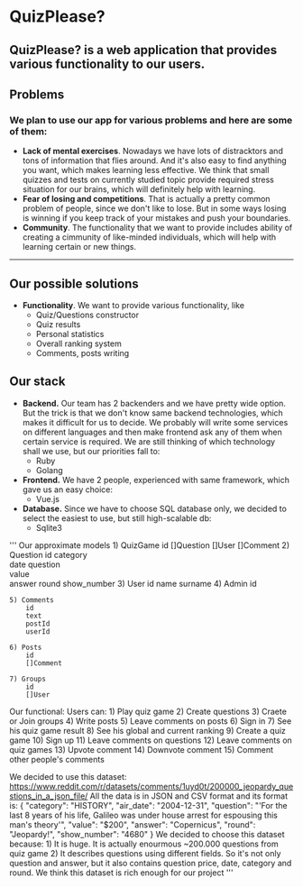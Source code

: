 # QuizPlease?
## QuizPlease? is a web application that provides various functionality to our users.
## **Problems**
### We plan to use our app for various problems and here are some of them:
 - **Lack of mental exercises**. Nowadays we have lots of distracktors and tons of information that flies around. And it's also easy to find anything you want, which makes learning less effective. We think that small quizzes and tests on currently studied topic provide required stress situation for our brains, which will definitely help with learning.
 - **Fear of losing and competitions**. That is actually a pretty common problem of people, since we don't like to lose. But in some ways losing is winning if you keep track of your mistakes and push your boundaries.
 - **Community**. The functionality that we want to provide includes ability of creating a cimmunity of like-minded individuals, which will help with learning certain or new things.
****
## **Our possible solutions**
 - **Functionality**. We want to provide various functionality, like
    - Quiz/Questions constructor
    - Quiz results
    - Personal statistics
    - Overall ranking system
    - Comments, posts writing
    
## **Our stack**
 - **Backend.** Our team has 2 backenders and we have pretty wide option. But the trick is that we don't know same backend technologies, which makes it difficult for us to decide. We probably will write some services on different languages and then make frontend ask any of them when certain service is required. We are still thinking of which technology shall we use, but our priorities fall to:
    - Ruby
    - Golang
 - **Frontend.** We have 2 people, experienced with same framework, which gave us an easy choice:
    - Vue.js
 - **Database.** Since we have to choose SQL database only, we decided to select the easiest to use, but still high-scalable db:
    - Sqlite3

'''
Our approximate models
	1) QuizGame
		id
		[]Question
		[]User
		[]Comment
	2) Question
		id
		category		
		date
		question		
		value		
		answer
		round
		show_number
	3) User
		id
		name
		surname
	4) Admin
		id

	5) Comments
		id
		text
		postId
		userId

	6) Posts
		id
		[]Comment

	7) Groups
		id
		[]User



Our functional:
	Users can:
		1) Play quiz game
		2) Create questions
		3) Craete or Join groups
		4) Write posts
		5) Leave comments on posts
		6) Sign in
		7) See his quiz game result
		8) See his global and current ranking
		9) Create a quiz game
		10) Sign up
		11) Leave comments on questions
		12) Leave comments on quiz games
		13) Upvote comment
		14) Downvote comment
		15) Comment other people's comments



We decided to use this dataset: https://www.reddit.com/r/datasets/comments/1uyd0t/200000_jeopardy_questions_in_a_json_file/
All the data is in JSON and CSV format and its format is:
{
	"category": "HISTORY", 
	"air_date": "2004-12-31",
	 "question": "'For the last 8 years of his life, Galileo was under house arrest for espousing this man's theory'", 
	"value": "$200", 
	"answer": "Copernicus", 
	"round": "Jeopardy!", 
	"show_number": "4680"
} 
We decided to choose this dataset because:
	1) It is huge. It is actually enourmous ~200.000 questions from quiz game
	2) It describes questions using different fields. So it's not only question and answer, but it also contains question price, date, category and round. We think this dataset is rich enough for our project
'''
